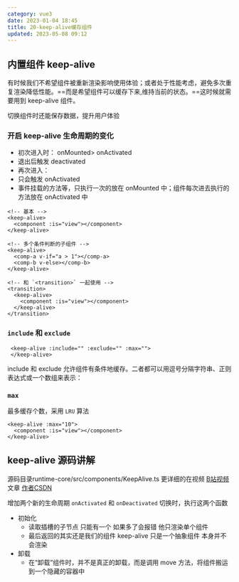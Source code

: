 ```yaml
---
category: vue3
date: 2023-01-04 18:45
title: 20-keep-alive缓存组件
updated: 2023-05-08 09:12
---
```


## 内置组件 keep-alive

有时候我们不希望组件被重新渲染影响使用体验；或者处于性能考虑，避免多次重复渲染降低性能。==而是希望组件可以缓存下来,维持当前的状态。==这时候就需要用到 keep-alive 组件。

切换组件时还能保存数据，提升用户体验

### 开启 keep-alive 生命周期的变化

-   初次进入时： onMounted> onActivated
-   退出后触发 deactivated
-   再次进入：
-   只会触发 onActivated
-   事件挂载的方法等，只执行一次的放在 onMounted 中；组件每次进去执行的方法放在 onActivated 中
```vue
<!-- 基本 -->
<keep-alive>
  <component :is="view"></component>
</keep-alive>
 
<!-- 多个条件判断的子组件 -->
<keep-alive>
  <comp-a v-if="a > 1"></comp-a>
  <comp-b v-else></comp-b>
</keep-alive>
 
<!-- 和 `<transition>` 一起使用 -->
<transition>
  <keep-alive>
    <component :is="view"></component>
  </keep-alive>
</transition>
```

 ### `include` 和 `exclude`

```vue
 <keep-alive :include="" :exclude="" :max="">
 </keep-alive>
```
include 和 exclude 允许组件有条件地缓存。二者都可以用逗号分隔字符串、正则表达式或一个数组来表示：

### `max`

最多缓存个数，采用 `LRU` 算法
```vue
<keep-alive :max="10">
  <component :is="view"></component>
</keep-alive>
```


## keep-alive 源码讲解

源码目录runtime-core/src/components/KeepAlive.ts
更详细的在视频 [B站视频](https://www.bilibili.com/video/BV1dS4y1y7vd?p=22)  文章 [作者CSDN](https://xiaoman.blog.csdn.net/article/details/122953072)


增加两个新的生命周期 `onActivated` 和 `onDeactivated` 切换时，执行这两个函数

- 初始化
    - 读取插槽的子节点 只能有一个 如果多了会报错 他只渲染单个组件
    - 最后返回的其实还是我们的组件 keep-alive 只是一个抽象组件 本身并不会渲染
- 卸载
    - 在“卸载”组件时，并不是真正的卸载，而是调用 move 方法，将组件搬运到一个隐藏的容器中